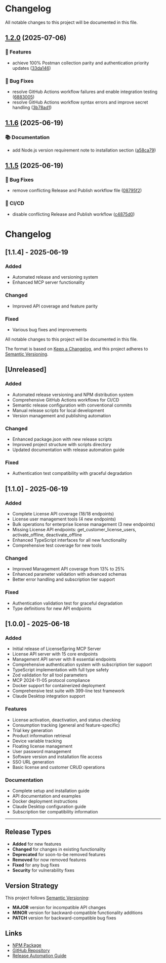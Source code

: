 # Changelog

All notable changes to this project will be documented in this file.

## [1.2.0](https://github.com/stier1ba/licensespring-mcp/compare/v1.1.6...v1.2.0) (2025-07-06)


### 🚀 Features

* achieve 100% Postman collection parity and authentication priority updates ([33da146](https://github.com/stier1ba/licensespring-mcp/commit/33da146ab755a2a75361d2d766711bd354a554cf))


### 🐛 Bug Fixes

* resolve GitHub Actions workflow failures and enable integration testing ([6883005](https://github.com/stier1ba/licensespring-mcp/commit/688300567cce9f969cf21b92de129e0068a3a431))
* resolve GitHub Actions workflow syntax errors and improve secret handling ([3b78ad1](https://github.com/stier1ba/licensespring-mcp/commit/3b78ad1b96d16c893316291ecacdbbbaf3a664d4))

## [1.1.6](https://github.com/stier1ba/licensespring-mcp/compare/v1.1.5...v1.1.6) (2025-06-19)


### 📚 Documentation

* add Node.js version requirement note to installation section ([a58ca79](https://github.com/stier1ba/licensespring-mcp/commit/a58ca792f155361c4ba6042e5606159c9955e875))

## [1.1.5](https://github.com/stier1ba/licensespring-mcp/compare/v1.1.4...v1.1.5) (2025-06-19)


### 🐛 Bug Fixes

* remove conflicting Release and Publish workflow file ([08795f2](https://github.com/stier1ba/licensespring-mcp/commit/08795f21c80b8b068acb54a8130460c75eff73b0))


### 👷 CI/CD

* disable conflicting Release and Publish workflow ([c4875d0](https://github.com/stier1ba/licensespring-mcp/commit/c4875d05d3f1a6986559fb90c3bc5343a20b18f6))

# Changelog

## [1.1.4] - 2025-06-19

### Added
- Automated release and versioning system
- Enhanced MCP server functionality

### Changed
- Improved API coverage and feature parity

### Fixed
- Various bug fixes and improvements


All notable changes to this project will be documented in this file.

The format is based on [Keep a Changelog](https://keepachangelog.com/en/1.0.0/),
and this project adheres to [Semantic Versioning](https://semver.org/spec/v2.0.0.html).

## [Unreleased]

### Added
- Automated release versioning and NPM distribution system
- Comprehensive GitHub Actions workflows for CI/CD
- Semantic release configuration with conventional commits
- Manual release scripts for local development
- Version management and publishing automation

### Changed
- Enhanced package.json with new release scripts
- Improved project structure with scripts directory
- Updated documentation with release automation guide

### Fixed
- Authentication test compatibility with graceful degradation

## [1.1.0] - 2025-06-19

### Added
- Complete License API coverage (18/18 endpoints)
- License user management tools (4 new endpoints)
- Bulk operations for enterprise license management (3 new endpoints)
- Missing License API endpoints: get_customer_license_users, activate_offline, deactivate_offline
- Enhanced TypeScript interfaces for all new functionality
- Comprehensive test coverage for new tools

### Changed
- Improved Management API coverage from 13% to 25%
- Enhanced parameter validation with advanced schemas
- Better error handling and subscription tier support

### Fixed
- Authentication validation test for graceful degradation
- Type definitions for new API endpoints

## [1.0.0] - 2025-06-18

### Added
- Initial release of LicenseSpring MCP Server
- License API server with 15 core endpoints
- Management API server with 8 essential endpoints
- Comprehensive authentication system with subscription tier support
- TypeScript implementation with full type safety
- Zod validation for all tool parameters
- MCP 2024-11-05 protocol compliance
- Docker support for containerized deployment
- Comprehensive test suite with 399-line test framework
- Claude Desktop integration support

### Features
- License activation, deactivation, and status checking
- Consumption tracking (general and feature-specific)
- Trial key generation
- Product information retrieval
- Device variable tracking
- Floating license management
- User password management
- Software version and installation file access
- SSO URL generation
- Basic license and customer CRUD operations

### Documentation
- Complete setup and installation guide
- API documentation and examples
- Docker deployment instructions
- Claude Desktop configuration guide
- Subscription tier compatibility information

---

## Release Types

- **Added** for new features
- **Changed** for changes in existing functionality
- **Deprecated** for soon-to-be removed features
- **Removed** for now removed features
- **Fixed** for any bug fixes
- **Security** for vulnerability fixes

## Version Strategy

This project follows [Semantic Versioning](https://semver.org/):
- **MAJOR** version for incompatible API changes
- **MINOR** version for backward-compatible functionality additions
- **PATCH** version for backward-compatible bug fixes

## Links

- [NPM Package](https://www.npmjs.com/package/@tfedorko/licensespring-mcp-server)
- [GitHub Repository](https://github.com/stier1ba/licensespring-mcp)
- [Release Automation Guide](docs/RELEASE_AUTOMATION.md)
